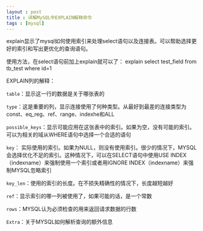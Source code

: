 ```yaml
---
layout : post
title : 详解MySQL中EXPLAIN解释命令
tags : [mysql]
---
```


explain显示了mysql如何使用索引来处理select语句以及连接表。可以帮助选择更好的索引和写出更优化的查询语句。

使用方法，在select语句前加上explain就可以了：
	explain select test_field from tb_test where id=1

EXPLAIN列的解释：

`table`：显示这一行的数据是关于哪张表的

`type`：这是重要的列，显示连接使用了何种类型。从最好到最差的连接类型为const、eq_reg、ref、range、indexhe和ALL

`possible_keys`：显示可能应用在这张表中的索引。如果为空，没有可能的索引。可以为相关的域从WHERE语句中选择一个合适的语句

`key`： 实际使用的索引。如果为NULL，则没有使用索引。很少的情况下，MYSQL会选择优化不足的索引。这种情况下，可以在SELECT语句中使用USE INDEX（indexname）来强制使用一个索引或者用IGNORE INDEX（indexname）来强制MYSQL忽略索引

`key_len`：使用的索引的长度。在不损失精确性的情况下，长度越短越好

`ref`：显示索引的哪一列被使用了，如果可能的话，是一个常数

`rows`：MYSQL认为必须检查的用来返回请求数据的行数

`Extra`：关于MYSQL如何解析查询的额外信息